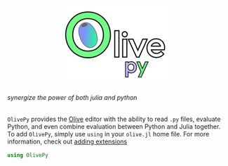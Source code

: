 <div align="center">
<img src="https://github.com/ChifiSource/image_dump/blob/main/olive/olivepy.png" width="250"></img>
  </div>


###### synergize the power of both julia and python
`OlivePy` provides the [Olive](https://github.com/ChifiSource/Olive.jl) editor with the ability to read `.py` files, evaluate Python, and even combine evaluation between Python and Julia together. To add `OlivePy`, 
simply use `using` in your `olive.jl` home file. For more information, check out [adding extensions](https://github.com/ChifiSource/Olive.jl#adding-extensions)
```julia
using OlivePy
```

